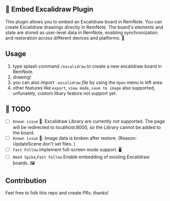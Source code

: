 ## 📌 Embed Excalidraw Plugin
This plugin allows you to embed an Excalidraw board in RemNote. You can create Excalidraw drawings directly in RemNote. The board's elements and state are stored as user-level data in RemNote, enabling synchronization and restoration across different devices and platforms. 🔄

## Usage

 1. type splash command `/excalidraw` to create a new excalidraw board in RemNote.
 2. drawing!
 3. you can also *import `.excalidraw` file* by using the `Open` menu in left area.
 4. other features like `export`, `view mode`, `save to image` also supported, unfunately, custom libary feature not support yet.
   

## 📝 TODO
- [ ] `Known issue` 🚨: Excalidraw Library are currently not supported. The page will be redirected to localhost:8000, so the Library cannot be added to the board.
- [ ] `Known issue` 🚨: Image data is broken after restore. (Reason: UpdateScene don't set files. )
- [ ] `Fast Follow` Implement full-screen mode support. 🖥️
- [ ] `Need Spike`,`Fast Follow` Enable embedding of existing Excalidraw boards. 🖼️

## Contribution
Feel free to folk this repo and create PRs. thanks!